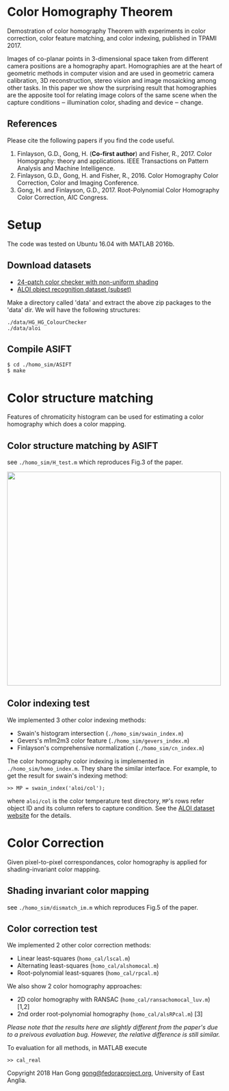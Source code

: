 # Color Homography Theorem
Demostration of color homography Theorem with experiments in color correction, color feature matching, and color indexing, published in TPAMI 2017.

Images of co-planar points in 3-dimensional space taken from different camera positions are a homography apart. Homographies are at the heart of geometric methods in computer vision and are used in geometric camera calibration, 3D reconstruction, stereo vision and image mosaicking among other tasks. In this paper we show the surprising result that homographies are the apposite tool for relating image colors of the same scene when the capture conditions ‒ illumination color, shading and device ‒ change.

## References
Please cite the following papers if you find the code useful.
1. Finlayson, G.D., Gong, H. (**Co-first author**) and Fisher, R., 2017. Color Homography: theory and applications. IEEE Transactions on Pattern Analysis and Machine Intelligence.
2. Finlayson, G.D., Gong, H. and Fisher, R., 2016. Color Homography Color Correction, Color and Imaging Conference.
3. Gong, H. and Finlayson, G.D., 2017. Root-Polynomial Color Homography Color Correction, AIC Congress.

# Setup
The code was tested on Ubuntu 16.04 with MATLAB 2016b.

## Download datasets
* [24-patch color checker with non-uniform shading](http://www2.cmp.uea.ac.uk/~ybb15eau/db/HG_ColourChecker.zip)
* [ALOI object recognition dataset (subset)](http://www2.cmp.uea.ac.uk/~ybb15eau/db/ALOI.zip)

Make a directory called 'data' and extract the above zip packages to the 'data' dir. We will have the following structures:
```
./data/HG_HG_ColourChecker
./data/aloi
```
## Compile ASIFT
```
$ cd ./homo_sim/ASIFT
$ make
```

# Color structure matching
Features of chromaticity histogram can be used for estimating a color homography which does a color mapping.
## Color structure matching by ASIFT
see `./homo_sim/H_test.m` which reproduces Fig.3 of the paper.

<img src="http://www2.cmp.uea.ac.uk/~ybb15eau/single-color.jpg" width="500">

## Color indexing test
We implemented 3 other color indexing methods:
* Swain's histogram intersection (`./homo_sim/swain_index.m`)
* Gevers's m1m2m3 color feature (`./homo_sim/gevers_index.m`)
* Finlayson's comprehensive normalization (`./homo_sim/cn_index.m`)

The color homography color indexing is implemented in `./homo_sim/homo_index.m`. They share the similar interface. For example, to get the result for swain's indexing method:
```
>> MP = swain_index('aloi/col');
```
where `aloi/col` is the color temperature test directory, `MP`'s rows refer object ID and its column refers to capture condition. See the [ALOI dataset website](http://aloi.science.uva.nl/) for the details.

# Color Correction
Given pixel-to-pixel correspondances, color homography is applied for shading-invariant color mapping.

## Shading invariant color mapping
see `./homo_sim/dismatch_im.m` which reproduces Fig.5 of the paper.

## Color correction test
We implemented 2 other color correction methods:
* Linear least-squares (`homo_cal/lscal.m`)
* Alternating least-squares (`homo_cal/alshomocal.m`)
* Root-polynomial least-squares (`homo_cal/rpcal.m`)

We also show 2 color homography approaches:
* 2D color homography with RANSAC (`homo_cal/ransachomocal_luv.m`) [1,2]
* 2nd order root-polynomial homography (`homo_cal/alsRPcal.m`) [3]

*Please note that the results here are slightly different from the paper's due to a preivous evaluation bug. However, the relative difference is still similar.*

To evaluation for all methods, in MATLAB execute
```
>> cal_real
```

Copyright 2018 Han Gong <gong@fedoraproject.org>, University of East Anglia.
